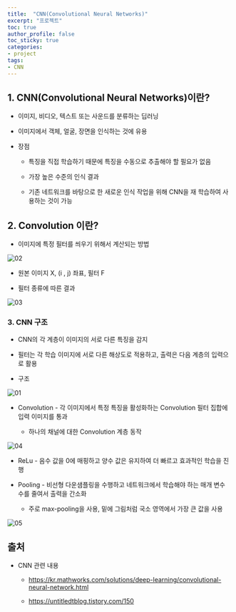 ```yaml
---
title:  "CNN(Convolutional Neural Networks)"
excerpt: "프로젝트"
toc: true
author_profile: false
toc_sticky: true
categories:
- project
tags:
- CNN
---
```

## 1. CNN(Convolutional Neural Networks)이란?

- 이미지, 비디오, 텍스트 또는 사운드를 분류하는 딥러닝

- 이미지에서 객체, 얼굴, 장면을 인식하는 것에 유용

- 장점

  - 특징을 직접 학습하기 때문에 특징을 수동으로 추출해야 할 필요가 없음

  - 가장 높은 수준의 인식 결과

  - 기존 네트워크를 바탕으로 한 새로운 인식 작업을 위해 CNN을 재 학습하여 사용하는 것이 가능



## 2. Convolution 이란?
- 이미지에 특정 필터를 씌우기 위해서 계산되는 방법

![02](https://user-images.githubusercontent.com/52816346/93712276-d0312c00-fb8f-11ea-9518-f13b358e2482.JPG)

- 원본 이미지 X,  (i , j) 좌표,  필터 F

- 필터 종류에 따른 결과

![03](https://user-images.githubusercontent.com/52816346/93712272-ce676880-fb8f-11ea-9f5b-403f4144bc0c.png)


### 3. CNN 구조
- CNN의 각 계층이 이미지의 서로 다른 특징을 감지

- 필터는 각 학습 이미지에 서로 다른 해상도로 적용하고, 출력은 다음 계층의 입력으로 활용

- 구조

![01](https://user-images.githubusercontent.com/52816346/93712275-d0312c00-fb8f-11ea-987a-86920c1b4aa9.jpg)

  - Convolution - 각 이미지에서 특정 특징을 활성화하는 Convolution 필터 집합에 입력 이미지를 통과

    - 하나의 채널에 대한 Convolution 계층 동작

![04](https://user-images.githubusercontent.com/52816346/93712273-cf989580-fb8f-11ea-8166-a3a470ee883d.png)

  - ReLu - 음수 값을 0에 매핑하고 양수 값은 유지하여 더 빠르고 효과적인 학습을 진행

  - Pooling - 비선형 다운샘플링을 수행하고 네트워크에서 학습해야 하는 매개 변수 수를 줄여서 출력을 간소화

    - 주로 max-pooling을 사용, 밑에 그림처럼 국소 영역에서 가장 큰 값을 사용

![05](https://user-images.githubusercontent.com/52816346/93712274-cf989580-fb8f-11ea-9ba5-d5e36cd528d7.png)


## 출처
- CNN 관련 내용

  - https://kr.mathworks.com/solutions/deep-learning/convolutional-neural-network.html

  - https://untitledtblog.tistory.com/150  

